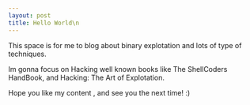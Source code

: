 ```yaml
---
layout: post
title: Hello World\n
---
```


This space is for me to blog about binary explotation and lots of type of techniques. 

Im gonna focus on Hacking well known books like The ShellCoders HandBook, and Hacking: The Art of Explotation. 

Hope you like my content , and see you the next time! :)
